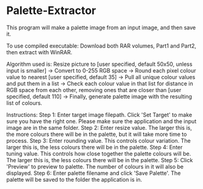 # Palette-Extractor
This program will make a palette image from an input image, and then save it. 

To use compiled executable: Download both RAR volumes, Part1 and Part2, then extract with WinRAR.

Algorithm used is: Resize picture to [user specified, default 50x50, unless input is smaller] -> Convert to 0-255 RGB space -> 
Round each pixel colour value to nearest [user specified, default 35] -> Pull all unique colour values and put them in a list -> 
Check each colour value in that list for distance in RGB space from each other, removing ones that are closer than [user specified, default 110] -> 
Finally, generate palette image with the resulting list of colours.

Instructions: 
Step 1: Enter target image filepath. Click 'Set Target' to make sure you have the right one. Please make sure the application and the input image are in the same folder.
Step 2: Enter resize value. The larger this is, the more colours there will be in the palette, but it will take more time to process.
Step 3: Enter rounding value. This controls colour variation. The larger this is, the less colours there will be in the palette.
Step 4: Enter tuning value. This controls how close together the palette colours will be. The larger this is, the less colours there will be in the palette.
Step 5: Click 'Preview' to preview to palette. The number of colours in it will also be displayed.
Step 6: Enter palette filename and click 'Save Palette'. The palette will be saved to the folder the application is in.
